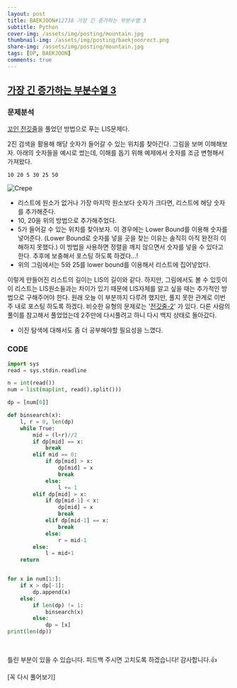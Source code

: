 ```yaml
---
layout: post
title: BAEKJOON#12738 가장 긴 증가하는 부분수열 3
subtitle: Python
cover-img: /assets/img/posting/mountain.jpg
thumbnail-img: /assets/img/posting/baekjoonrect.png
share-img: /assets/img/posting/mountain.jpg
tags: [DP, BAEKJOON]
comments: true
---
```


## [가장 긴 증가하는 부분수열 3](https://www.acmicpc.net/problem/12738)

### 문제분석

[꼬인 전깃줄](https://youseop.github.io/2020-10-20-%EC%98%A4%EB%8A%98%EC%9D%98-%EB%AC%B8%EC%A0%9C/)을 풀었던 방법으로 푸는 LIS문제다.

2진 검색을 활용해 해당 숫자가 들어갈 수 있는 위치를 찾아간다.
그림을 보며 이해해보자.
아래의 숫자들을 예시로 썼는데, 이해를 돕기 위해 예제에서 숫자를 조금 변형해서 가져왔다.

```
10 20 5 30 25 50
```

![Crepe](https://i.imgur.com/6KPMtvz.jpg)

- 리스트에 원소가 없거나 가장 마지막 원소보다 숫자가 크다면, 리스트에 해당 숫자를 추가해준다.
- 10, 20을 위의 방법으로 추가해주었다.
- 5가 들어갈 수 있는 위치를 찾아보자. 이 경우에는 Lower Bound를 이용해 숫자를 넣어준다. (Lower Bound로 숫자를 넣을 곳을 찾는 이유는 솔직히 아직 완전히 이해하지 못했다.) 이 방법을 사용하면 정렬을 깨지 않으면서 숫자를 넣을 수 있다고 한다. 추후에 보충해서 포스팅 하도록 하겠다...!
- 위의 그림에서는 5와 25를 lower bound를 이용해서 리스트에 집어넣었다.

이렇게 만들어진 리스트의 길이는 LIS의 길이와 같다. 하지만, 그림에서도 볼 수 있듯이 이 리스트는 LIS원소들과는 차이가 있기 때문에 LIS자체를 알고 싶을 때는 추가적인 방법으로 구해주어야 한다. 원래 오늘 이 부분까지 다루려 했지만, 풀지 못한 관계로 이번 주 내로 포스팅 하도록 하겠다.
비슷한 유형의 문제로는 '[전깃줄-2](https://youseop.github.io/2020-10-20-%EC%98%A4%EB%8A%98%EC%9D%98-%EB%AC%B8%EC%A0%9C/)' 가 있다. 다른 사람의 풀이를 참고해서 풀었었는데 2주만에 다시풀려고 하니 다시 백지 상태로 돌아갔다.

- 이진 탐색에 대해서도 좀 더 공부해야할 필요성을 느꼈다.

### CODE

```python
import sys
read = sys.stdin.readline

n = int(read())
num = list(map(int, read().split()))

dp = [num[0]]

def binsearch(x):
    l, r = 0, len(dp)
    while True:
        mid = (l+r)//2
        if dp[mid] == x:
            break
        elif mid == 0:
            if dp[mid] > x:
                dp[mid] = x
                break
            else:
                l += 1
        elif dp[mid] > x:
            if dp[mid-1] < x:
                dp[mid] = x
                break
            elif dp[mid-1] == x:
                break
            else:
                r = mid-1
        else:
            l = mid+1
    return


for x in num[1:]:
    if x > dp[-1]:
        dp.append(x)
    else:
        if len(dp) != 1:
            binsearch(x)
        else:
            dp = [x]
print(len(dp))
```

<br>

틀린 부분이 있을 수 있습니다. 피드백 주시면 고치도록 하겠습니다!
감사합니다.👍

[꼭 다시 풀어보기]
<br>
<br>
